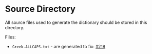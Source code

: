 # Source Directory

All source files used to generate the dictionary should be stored in this directory.

Files:

- `Greek.ALLCAPS.txt` - are generated to fix: [#218](https://github.com/streetsidesoftware/cspell-dicts/issues/218)
